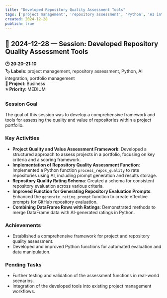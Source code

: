 ```yaml
---
title: "Developed Repository Quality Assessment Tools"
tags: ['project management', 'repository assessment', 'Python', 'AI integration', 'portfolio management']
created: 2024-12-28
publish: true
---
```


## 📅 2024-12-28 — Session: Developed Repository Quality Assessment Tools

**🕒 20:20–21:10**  
**🏷️ Labels**: project management, repository assessment, Python, AI integration, portfolio management  
**📂 Project**: Business  
**⭐ Priority**: MEDIUM  


### Session Goal
The goal of this session was to develop a comprehensive framework and tools for assessing the quality and value of repositories within a project portfolio.

### Key Activities
- **Project Quality and Value Assessment Framework**: Developed a structured approach to assess projects in a portfolio, focusing on key criteria and a scoring framework.
- **Implementation of Repository Quality Assessment Function**: Implemented a Python function `process_repos_quality` to rate repositories using AI, including prompt generation and results storage.
- **Repository Quality Rating Schema**: Created a schema for consistent repository evaluation across various criteria.
- **Improved Function for Generating Repository Evaluation Prompts**: Enhanced the `generate_rating_prompt` function to create effective prompts for GitHub repository evaluation.
- **Combining DataFrame Rows with Ratings**: Demonstrated methods to merge DataFrame data with AI-generated ratings in Python.

### Achievements
- Established a comprehensive framework for project and repository quality assessment.
- Developed and improved Python functions for automated evaluation and data manipulation.

### Pending Tasks
- Further testing and validation of the assessment functions in real-world scenarios.
- Integration of the developed tools into existing project management workflows.
